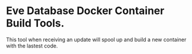 # Eve Database Docker Container Build Tools.

This tool when receiving an update will spool up and build a new container with the lastest code.
